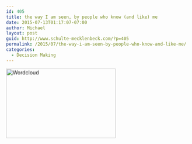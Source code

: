 ```yaml
---
id: 405
title: the way I am seen, by people who know (and like) me
date: 2015-07-13T01:17:07-07:00
author: Michael
layout: post
guid: http://www.schulte-mecklenbeck.com/?p=405
permalink: /2015/07/the-way-i-am-seen-by-people-who-know-and-like-me/
categories:
  - Decision Making
---
```

[<img class="alignleft size-medium wp-image-406" src="http://www.schulte-mecklenbeck.com/wp-content/uploads//2015/07/Michael-word-cloud-300x190.jpeg" alt="Wordcloud" width="300" height="190" srcset="http://www.schulte-mecklenbeck.com/wp-content/uploads/2015/07/Michael-word-cloud-300x190.jpeg 300w, http://www.schulte-mecklenbeck.com/wp-content/uploads/2015/07/Michael-word-cloud-500x317.jpeg 500w, http://www.schulte-mecklenbeck.com/wp-content/uploads/2015/07/Michael-word-cloud.jpeg 640w" sizes="(max-width: 300px) 100vw, 300px" />](http://www.schulte-mecklenbeck.com/wp-content/uploads//2015/07/Michael-word-cloud.jpeg)